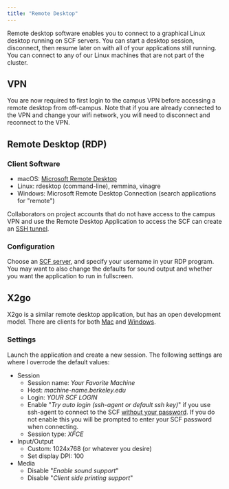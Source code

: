 ```yaml
---
title: "Remote Desktop"
---
```

Remote desktop software enables you to connect to a graphical Linux
desktop running on SCF servers. You can start a desktop session,
disconnect, then resume later on with all of your applications still
running. You can connect to any of our Linux machines that are not part
of the cluster.

## VPN

You are now required to first login to the campus VPN before accessing a
remote desktop from off-campus. Note that if you are already connected
to the VPN and change your wifi network, you will need to disconnect and
reconnect to the VPN.

## Remote Desktop (RDP)

### Client Software

- macOS: [Microsoft Remote
  Desktop](https://apps.apple.com/us/app/microsoft-remote-desktop/id1295203466)
- Linux: rdesktop (command-line), remmina, vinagre
- Windows: Microsoft Remote Desktop Connection (search applications for
  "remote")

Collaborators on project accounts that do not have access to the campus
VPN and use the Remote Desktop Application to access the SCF can create
an [SSH tunnel](/kb/ssh-tunnel.md).

### Configuration

Choose an [SCF server](../computing/servers.md), and specify your username in your
RDP program. You may want to also change the defaults for sound output
and whether you want the application to run in fullscreen.

## X2go

X2go is a similar remote desktop application, but has an open
development model. There are clients for both
<a href="http://code.x2go.org/releases/X2GoClient_latest_macosx.dmg"
target="_blank">Mac</a> and
[Windows](http://code.x2go.org/releases/X2GoClient_latest_mswin32-setup.exe).

### Settings

Launch the application and create a new session. The following settings
are where I overrode the default values:

- Session
  - Session name: *Your Favorite Machine*
  - Host: *machine-name.berkeley.edu*
  - Login: *YOUR SCF LOGIN*
  - Enable "*Try auto login (ssh-agent or default ssh key)*" if you use
    ssh-agent to connect to the SCF [without your password](/kb/ssh-keys.md).
    If you do not enable this you will be prompted to enter your SCF
    password when connecting.
  - Session type: *XFCE*
- Input/Output
  - Custom: 1024x768 (or whatever you desire)
  - Set display DPI: 100
- Media
  - Disable "*Enable sound support*"
  - Disable "*Client side printing support*"
